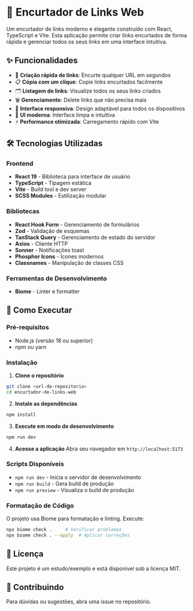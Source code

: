 # 🔗 Encurtador de Links Web

Um encurtador de links moderno e elegante construído com React, TypeScript e Vite. Esta aplicação permite criar links encurtados de forma rápida e gerenciar todos os seus links em uma interface intuitiva.

## ✨ Funcionalidades

- 🚀 **Criação rápida de links**: Encurte qualquer URL em segundos
- 📋 **Cópia com um clique**: Copie links encurtados facilmente
- 🗂️ **Listagem de links**: Visualize todos os seus links criados
- 🗑️ **Gerenciamento**: Delete links que não precisa mais
- 📱 **Interface responsiva**: Design adaptável para todos os dispositivos
- 🎨 **UI moderna**: Interface limpa e intuitiva
- ⚡ **Performance otimizada**: Carregamento rápido com Vite

## 🛠️ Tecnologias Utilizadas

### Frontend
- **React 19** - Biblioteca para interface de usuário
- **TypeScript** - Tipagem estática
- **Vite** - Build tool e dev server
- **SCSS Modules** - Estilização modular

### Bibliotecas
- **React Hook Form** - Gerenciamento de formulários
- **Zod** - Validação de esquemas
- **TanStack Query** - Gerenciamento de estado do servidor
- **Axios** - Cliente HTTP
- **Sonner** - Notificações toast
- **Phosphor Icons** - Ícones modernos
- **Classnames** - Manipulação de classes CSS

### Ferramentas de Desenvolvimento
- **Biome** - Linter e formatter

## 🚀 Como Executar

### Pré-requisitos
- Node.js (versão 18 ou superior)
- npm ou yarn

### Instalação

1. **Clone o repositório**
```bash
git clone <url-do-repositorio>
cd encurtador-de-links-web
```

2. **Instale as dependências**
```bash
npm install
```

3. **Execute em modo de desenvolvimento**
```bash
npm run dev
```

4. **Acesse a aplicação**
Abra seu navegador em `http://localhost:5173`

### Scripts Disponíveis

- `npm run dev` - Inicia o servidor de desenvolvimento
- `npm run build` - Gera build de produção
- `npm run preview` - Visualiza o build de produção

### Formatação de Código
O projeto usa Biome para formatação e linting. Execute:

```bash
npx biome check .     # Verificar problemas
npx biome check . --apply  # Aplicar correções
```

## 📝 Licença

Este projeto é um estudo/exemplo e está disponível sob a licença MIT.

## 🤝 Contribuindo

Para dúvidas ou sugestões, abra uma issue no repositório.
